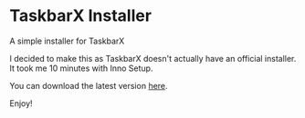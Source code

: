 # TaskbarX Installer
A simple installer for TaskbarX

I decided to make this as TaskbarX doesn't actually have an official installer. It took me 10 minutes with Inno Setup.

You can download the latest version [here](https://github.com/oliverstech/TaskbarX-Installer/releases/latest).

Enjoy!
